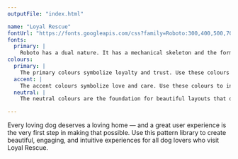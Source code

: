 ```yaml
---
outputFile: "index.html"

name: "Loyal Rescue"
fontUrl: "https://fonts.googleapis.com/css?family=Roboto:300,400,500,700"
fonts:
  primary: |
    Roboto has a dual nature. It has a mechanical skeleton and the forms are largely geometric, yet features friendly and open curves. Roboto is well constructed, legible at small sizes, and delivers information in a clear and unobtrusive manner.
colours:
  primary: |
    The primary colours symbolize loyalty and trust. Use these colours for navigation bars, headers, and other elements where branding seems appropriate.
  accent: |
    The accent colours symbolize love and care. Use these colours to indicate important buttons and interactive elements.
  neutral: |
    The neutral colours are the foundation for beautiful layouts that don't overbear the user. Use these colours for typography and backgrounds.

---
```


Every loving dog deserves a loving home — and a great user experience is the very first step in making that possible. Use this pattern library to create beautiful, engaging, and intuitive experiences for all dog lovers who visit Loyal Rescue.
